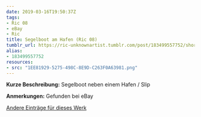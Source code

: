 ```yaml
---
date: 2019-03-16T19:50:37Z
tags:
- Ric 08
- eBay
- Ric
title: Segelboot am Hafen (Ric 08)
tumblr_url: https://ric-unknownartist.tumblr.com/post/183499557752/short-description-sailing-boat-next-to-a-harbour
alias:
- 183499557752
resources:
- src: "1EE81929-5275-498C-8E9D-C263F0A63981.png"
---
```


**Kurze Beschreibung:** Segelboot neben einem Hafen / Slip

**Anmerkungen:** Gefunden bei eBay

[Andere Einträge für dieses Werk](/tags/ric-08)
